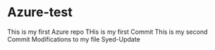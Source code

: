 # Azure-test
This is my first Azure repo
THis is my first Commit
This is my second Commit
Modifications to my file
Syed-Update
